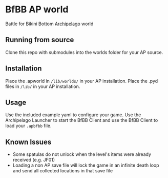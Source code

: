# BfBB AP world

Battle for Bikini Bottom [Archipelago](https://archipelago.gg/) world

## Running from source

Clone this repo with submodules into the worlds folder for your AP source.

## Installation

Place the .apworld in ``/lib/worlds/`` in your AP installation.
Place the .pyd files in ``/lib/`` in your AP installation.

## Usage

Use the included example yaml to configure your game.
Use the Archipelago Launcher to start the BfBB Client and use the BfBB Client to load your ``.apbfbb`` file.

## Known Issues

- Some spatulas do not unlock when the level's items were already received (e.g. JF01)
- Loading a non AP save file will lock the game in an infinite death loop and send all collected locations in that save file
